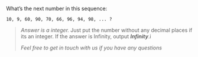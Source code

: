 <div class="markdown-content" id="problem-content">
<p>What’s the next number in this sequence:</p>
<div class="highlighter-rouge"><pre class="highlight"><code>10, 9, 60, 90, 70, 66, 96, 94, 98, ... ?
</code></pre>
</div>
<blockquote>
<p><em>Answer is a integer.</em>  Just put the number without any decimal places if its an integer. If the answer is Infinity, output <strong><em>Infinity</em></strong>.i</p>
<p><em>Feel free to get in touch with us if you have any questions</em></p>
</blockquote>
</div>